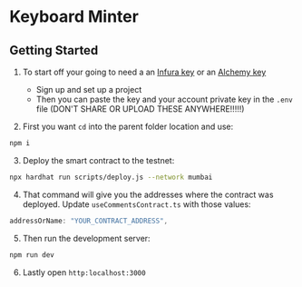 # Keyboard Minter

## **Getting Started**
1. To start off your going to need a an [Infura key](https://infura.io/) or an [Alchemy key](https://www.alchemy.com/)
   * Sign up and set up a project
   * Then you can paste the key and your account private key in the ```.env``` file (DON'T SHARE OR UPLOAD THESE ANYWHERE!!!!!) 

2. First you want ```cd``` into the parent folder location and use:
```sh
npm i
```

3. Deploy the smart contract to the testnet:

```sh
npx hardhat run scripts/deploy.js --network mumbai
```

4. That command will give you the addresses where the contract was deployed. Update `useCommentsContract.ts` with those values:

```js
addressOrName: "YOUR_CONTRACT_ADDRESS",
```

5. Then run the development server:

```sh
npm run dev
```

6. Lastly open ```http:localhost:3000```

